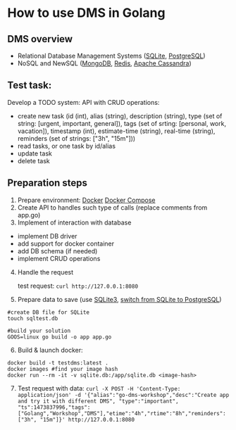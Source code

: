 # How to use DMS in Golang
## DMS overview
* Relational Database Management Systems ([SQLite](https://www.sqlite.org/cli.html), [PostgreSQL](https://astaxie.gitbooks.io/build-web-application-with-golang/content/en/05.4.html))
* NoSQL and NewSQL ([MongoDB](https://godoc.org/labix.org/v2/mgo), [Redis](https://github.com/go-redis/redis), [Apache Cassandra](https://academy.datastax.com/resources/getting-started-apache-cassandra-and-go))

## Test task:
Develop a TODO system: API with CRUD operations:

- create new task (id (int), alias (string), description (string), type (set of string: [urgent, important, general]), tags (set of srting: [personal, work, vacation]), timestamp (int), estimate-time (string), real-time (string), reminders (set of strings: ["3h", "15m"]))
- read tasks, or one task by id/alias
- update task
- delete task

## Preparation steps
1. Prepare environment: [Docker](https://www.docker.com/products/docker) [Docker Compose](https://docs.docker.com/compose/overview/)
2. Create API to handles such type of calls (replace comments from app.go)
3. Implement of interaction with database

- implement DB driver
- add support for docker container
- add DB schema (if needed)
- implement CRUD operations

4. Handle the request 
   
   test request: `curl http://127.0.0.1:8080`
   
5. Prepare data to save (use [SQLite3](https://hub.docker.com/r/spartakode/sqlite3/), [switch from SQLite to PostgreSQL](https://blog.codeship.com/running-rails-development-environment-docker/))

```
#create DB file for SQLite
touch sqltest.db

#build your solution
GOOS=linux go build -o app app.go
```

6. Build & launch docker: 

```
docker build -t testdms:latest .
docker images #find your image hash
docker run --rm -it -v sqlite.db:/app/sqlite.db <image-hash>
```
7. Test request with data:
`curl -X POST -H 'Content-Type: application/json' -d '{"alias":"go-dms-workshop","desc":"Create app and try it with different DMS", "type":"important", "ts":1473837996,"tags":["Golang","Workshop","DMS"],"etime":"4h","rtime":"8h","reminders":["3h", "15m"]}' http://127.0.0.1:8080`

